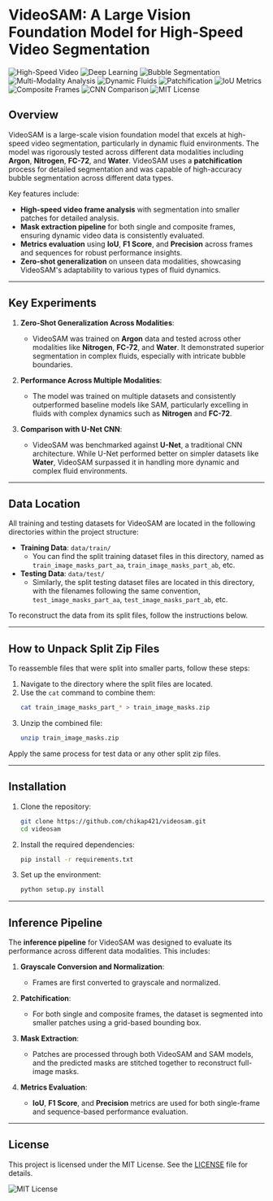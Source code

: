 # VideoSAM: A Large Vision Foundation Model for High-Speed Video Segmentation

![High-Speed Video](https://img.shields.io/badge/⚡%20High--Speed%20Video-red?style=for-the-badge&logo=video&logoColor=white)
![Deep Learning](https://img.shields.io/badge/🧠%20Deep%20Learning-blue?style=for-the-badge&logo=deeplearning&logoColor=white)
![Bubble Segmentation](https://img.shields.io/badge/💧%20Bubble%20Segmentation-blue?style=for-the-badge&logo=bubble&logoColor=white)
![Multi-Modality Analysis](https://img.shields.io/badge/🔍%20Multi--Modality%20Analysis-yellow?style=for-the-badge&logo=analysis&logoColor=white)
![Dynamic Fluids](https://img.shields.io/badge/💧%20Dynamic%20Fluids-blue?style=for-the-badge&logo=water&logoColor=white)
![Patchification](https://img.shields.io/badge/🧩%20Patchification-purple?style=for-the-badge&logo=puzzle-piece&logoColor=white)
![IoU Metrics](https://img.shields.io/badge/📊%20IoU%20Metrics-green?style=for-the-badge&logo=metrics&logoColor=white)
![Composite Frames](https://img.shields.io/badge/🎥%20Composite%20Frames-orange?style=for-the-badge&logo=film&logoColor=white)
![CNN Comparison](https://img.shields.io/badge/🖥️%20CNN%20Comparison-red?style=for-the-badge&logo=data-analysis&logoColor=white)
![MIT License](https://img.shields.io/badge/📜%20License-lightgrey?style=for-the-badge&logo=open-source-initiative&logoColor=black)

## Overview

VideoSAM is a large-scale vision foundation model that excels at high-speed video segmentation, particularly in dynamic fluid environments. The model was rigorously tested across different data modalities including **Argon**, **Nitrogen**, **FC-72**, and **Water**. VideoSAM uses a **patchification** process for detailed segmentation and was capable of high-accuracy bubble segmentation across different data types.

Key features include:

- **High-speed video frame analysis** with segmentation into smaller patches for detailed analysis.
- **Mask extraction pipeline** for both single and composite frames, ensuring dynamic video data is consistently evaluated.
- **Metrics evaluation** using **IoU**, **F1 Score**, and **Precision** across frames and sequences for robust performance insights.
- **Zero-shot generalization** on unseen data modalities, showcasing VideoSAM's adaptability to various types of fluid dynamics.

---

## Key Experiments

1. **Zero-Shot Generalization Across Modalities**:
    - VideoSAM was trained on **Argon** data and tested across other modalities like **Nitrogen**, **FC-72**, and **Water**. It demonstrated superior segmentation in complex fluids, especially with intricate bubble boundaries.

2. **Performance Across Multiple Modalities**:
    - The model was trained on multiple datasets and consistently outperformed baseline models like SAM, particularly excelling in fluids with complex dynamics such as **Nitrogen** and **FC-72**.

3. **Comparison with U-Net CNN**:
    - VideoSAM was benchmarked against **U-Net**, a traditional CNN architecture. While U-Net performed better on simpler datasets like **Water**, VideoSAM surpassed it in handling more dynamic and complex fluid environments.

---

## Data Location

All training and testing datasets for VideoSAM are located in the following directories within the project structure:

- **Training Data**: `data/train/`
    - You can find the split training dataset files in this directory, named as `train_image_masks_part_aa`, `train_image_masks_part_ab`, etc.
- **Testing Data**: `data/test/`
    - Similarly, the split testing dataset files are located in this directory, with the filenames following the same convention, `test_image_masks_part_aa`, `test_image_masks_part_ab`, etc.

To reconstruct the data from its split files, follow the instructions below.

---

## How to Unpack Split Zip Files

To reassemble files that were split into smaller parts, follow these steps:

1. Navigate to the directory where the split files are located.
2. Use the `cat` command to combine them:
    ```bash
    cat train_image_masks_part_* > train_image_masks.zip
    ```
3. Unzip the combined file:
    ```bash
    unzip train_image_masks.zip
    ```

Apply the same process for test data or any other split zip files.

---

## Installation

1. Clone the repository:
    ```bash
    git clone https://github.com/chikap421/videosam.git
    cd videosam
    ```

2. Install the required dependencies:
    ```bash
    pip install -r requirements.txt
    ```

3. Set up the environment:
    ```bash
    python setup.py install
    ```

---

## Inference Pipeline

The **inference pipeline** for VideoSAM was designed to evaluate its performance across different data modalities. This includes:

1. **Grayscale Conversion and Normalization**:
    - Frames are first converted to grayscale and normalized.

2. **Patchification**:
    - For both single and composite frames, the dataset is segmented into smaller patches using a grid-based bounding box.

3. **Mask Extraction**:
    - Patches are processed through both VideoSAM and SAM models, and the predicted masks are stitched together to reconstruct full-image masks.

4. **Metrics Evaluation**:
    - **IoU**, **F1 Score**, and **Precision** metrics are used for both single-frame and sequence-based performance evaluation.

---

## License

This project is licensed under the MIT License. See the [LICENSE](LICENSE) file for details.

![MIT License](https://img.shields.io/badge/📜%20License-lightgrey?style=for-the-badge&logo=open-source-initiative&logoColor=black)
